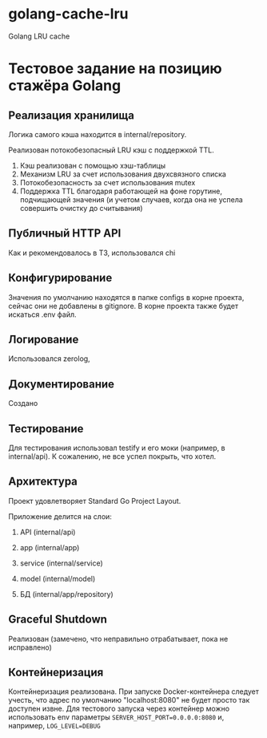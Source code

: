 # golang-cache-lru
Golang LRU cache
# Тестовое задание на позицию стажёра Golang


## Реализация хранилища

Логика самого кэша находится в internal/repository.

Реализован потокобезопасный LRU кэш с поддержкой TTL.

1. Кэш реализован с помощью хэш-таблицы
2. Механизм LRU за счет использования двухсвязного списка 
3. Потокобезопасность за счет использования mutex
4. Поддержка TTL благодаря работающей на фоне горутине, подчищающей значения (и учетом случаев, когда она не успела совершить очистку до считывания)

## Публичный HTTP API

Как и рекомендовалось в ТЗ, использовался chi

## Конфигурирование

Значения по умолчанию находятся в папке configs в корне проекта, сейчас они не добавлены в gitignore. В корне проекта также будет искаться .env файл.

## Логирование

Использовался zerolog,

## Документирование

Создано

## Тестирование

Для тестирования использовал testify и его моки (например, в internal/api). К сожалению, не все успел покрыть, что хотел.

## Архитектура

Проект удовлетворяет Standard Go Project Layout.

Приложение делится на слои:

1. API (internal/api)

2. app (internal/app)

3. service (internal/service)

4. model (internal/model)

5. БД (internal/app/repository)

## Graceful Shutdown 

Реализован (замечено, что неправильно отрабатывает, пока не исправлено)

## Контейнеризация

Контейнеризация реализована. При запуске Docker-контейнера следует учесть, что адрес по умолчанию "localhost:8080" не будет просто так доступен извне. Для тестового запуска через контейнер можно использовать env параметры `SERVER_HOST_PORT=0.0.0.0:8080` и, например, `LOG_LEVEL=DEBUG`


